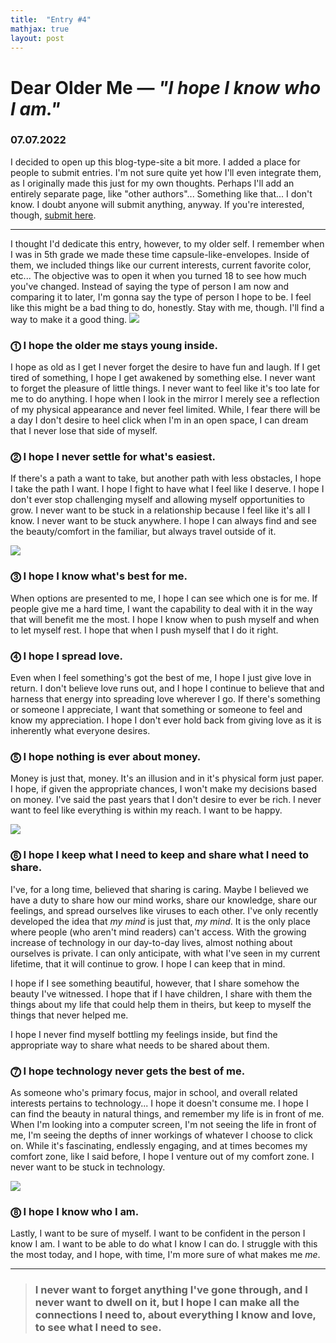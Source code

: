 ```yaml
---
title:  "Entry #4"
mathjax: true
layout: post
---
```

# Dear Older Me — <i>"I hope I know who I am."</i>

### 07.07.2022

I decided to open up this blog-type-site a bit more. I added a place for people to submit entries. I'm not sure quite yet how I'll even integrate them, as I originally made this just for my own thoughts. Perhaps I'll add an entirely separate page, like "other authors"... Something like that... I don't know. I doubt anyone will submit anything, anyway. If you're interested, though, [submit here](../submit.html).
<hr>
I thought I'd dedicate this entry, however, to my older self. I remember when I was in 5th grade we made these time capsule-like-envelopes. Inside of them, we included things like our current interests, current favorite color, etc... The objective was to open it when you turned 18 to see how much you've changed. Instead of saying the type of person I am now and comparing it to later, I'm gonna say the type of person I hope to be. I feel like this might be a bad thing to do, honestly. Stay with me, though. I'll find a way to make it a good thing.

<img src="https://www.sbarragannoguera.com/wp-content/uploads/2021/10/AR-future-self-hero-1080x570.png">

### ⓵ I hope the older me stays young inside.

I hope as old as I get I never forget the desire to have fun and laugh. If I get tired of something, I hope I get awakened by something else. I never want to forget the pleasure of little things. I never want to feel like it's too late for me to do anything. I hope when I look in the mirror I merely see a reflection of my physical appearance and never feel limited. While, I fear there will be a day I don't desire to heel click when I'm in an open space, I can dream that I never lose that side of myself.

### ⓶ I hope I never settle for what's easiest.

If there's a path a want to take, but another path with less obstacles, I hope I take the path I want. I hope I fight to have what I feel like I deserve. I hope I don't ever stop challenging myself and allowing myself opportunities to grow. I never want to be stuck in a relationship because I feel like it's all I know. I never want to be stuck anywhere. I hope I can always find and see the beauty/comfort in the familiar, but always travel outside of it.

<img src="https://cdni.iconscout.com/illustration/premium/thumb/businessmen-leaving-comfort-zone-5508698-4587061.png">

### ⓷ I hope I know what's best for me.

When options are presented to me, I hope I can see which one is for me. If people give me a hard time, I want the capability to deal with it in the way that will benefit me the most. I hope I know when to push myself and when to let myself rest. I hope that when I push myself that I do it right.

### ⓸ I hope I spread love.

Even when I feel something's got the best of me, I hope I just give love in return. I don't believe love runs out, and I hope I continue to believe that and harness that energy into spreading love wherever I go. If there's something or someone I appreciate, I want that something or someone to feel and know my appreciation. I hope I don't ever hold back from giving love as it is inherently what everyone desires.

### ⓹ I hope nothing is ever about money.

Money is just that, money. It's an illusion and in it's physical form just paper. I hope, if given the appropriate chances, I won't make my decisions based on money. I've said the past years that I don't desire to ever be rich. I never want to feel like everything is within my reach. I want to be happy. 

<img src="https://www.christart.com/images/clipart/2326/unhappy.png">

### ⓺ I hope I keep what I need to keep and share what I need to share.

I've, for a long time, believed that sharing is caring. Maybe I believed we have a duty to share how our mind works, share our knowledge, share our feelings, and spread ourselves like viruses to each other. I've only recently developed the idea that *my mind* is just that, *my mind*. It is the only place where people (who aren't mind readers) can't access. With the growing increase of technology in our day-to-day lives, almost nothing about ourselves is private. I can only anticipate, with what I've seen in my current lifetime, that it will continue to grow. I hope I can keep that in mind.

I hope if I see something beautiful, however, that I share somehow the beauty I've witnessed. I hope that if I have children, I share with them the things about my life that could help them in theirs, but keep to myself the things that never helped me.

I hope I never find myself bottling my feelings inside, but find the appropriate way to share what needs to be shared about them.

### ⓻ I hope technology never gets the best of me.

As someone who's primary focus, major in school, and overall related interests pertains to technology... I hope it doesn't consume me. I hope I can find the beauty in natural things, and remember my life is in front of me. When I'm looking into a computer screen, I'm not seeing the life in front of me, I'm seeing the depths of inner workings of whatever I choose to click on. While it's fascinating, endlessly engaging, and at times becomes my comfort zone, like I said before, I hope I venture out of my comfort zone. I never want to be stuck in technology.

<img src="https://i.makeagif.com/media/4-27-2016/o6gPJL.gif">

### ⓼ I hope I know who I am.

Lastly, I want to be sure of myself. I want to be confident in the person I know I am. I want to be able to do what I know I can do. I struggle with this the most today, and I hope, with time, I'm more sure of what makes me <i>me</i>. 

<hr>

> ### <b>I never want to forget anything I've gone through, and I never want to dwell on it, but I hope I can make all the connections I need to,  about everything I know and love, to see what I need to see.</b>